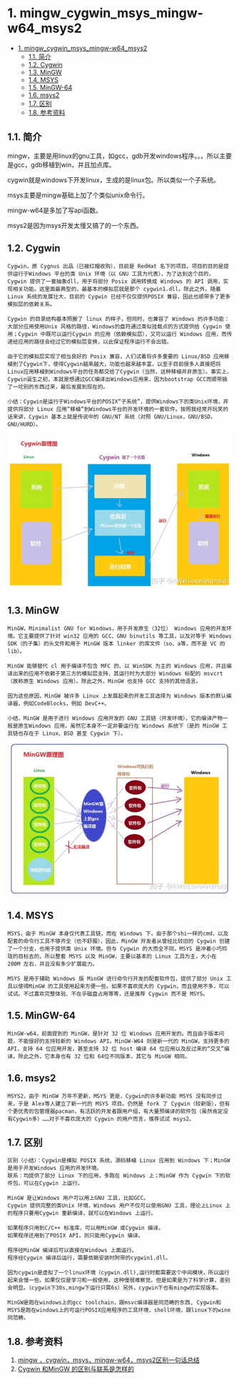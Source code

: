 # 1. mingw_cygwin_msys_mingw-w64_msys2

- [1. mingw_cygwin_msys_mingw-w64_msys2](#1-mingwcygwinmsysmingw-w64msys2)
  - [1.1. 简介](#11-%e7%ae%80%e4%bb%8b)
  - [1.2. Cygwin](#12-cygwin)
  - [1.3. MinGW](#13-mingw)
  - [1.4. MSYS](#14-msys)
  - [1.5. MinGW-64](#15-mingw-64)
  - [1.6. msys2](#16-msys2)
  - [1.7. 区别](#17-%e5%8c%ba%e5%88%ab)
  - [1.8. 参考资料](#18-%e5%8f%82%e8%80%83%e8%b5%84%e6%96%99)

## 1.1. 简介

mingw，主要是用linux的gnu工具，如gcc，gdb开发windows程序。。。所以主要是gcc，gdb移植到win，并且加点库。

cygwin就是windows下开发linux，生成的是linux包。所以类似一个子系统。

msys主要是mingw基础上加了个类似unix命令行。

mingw-w64是多加了写api函数。

msys2是因为msys开发太慢又搞了的一个东西。

## 1.2. Cygwin

    Cygwin，原 Cygnus 出品（已被红帽收购），目前是 RedHat 名下的项目。项目的目的是提供运行于Windows 平台的类 Unix 环境（以 GNU 工具为代表），为了达到这个目的，Cygwin 提供了一套抽象dll，用于将部分 Posix 调用转换成 Windows 的 API 调用，实现相关功能。这里面最典型的，最基本的模拟层就是那个 cygwin1.dll。除此之外，随着 Linux 系统的发展壮大，目前的 Cygwin 已经不仅仅提供POSIX 兼容，因此也顺带多了更多模拟层的依赖关系。

    Cygwin 的目录结构基本照搬了 linux 的样子，但同时，也兼容了 Windows 的许多功能：大部分应用使用Unix 风格的路径，Windows的盘符通过类似挂载点的方式提供给 Cygwin 使用；Cygwin 中既可以运行Cygwin 的应用（依赖模拟层），又可以运行 Windows 应用，而传递给应用的路径会经过它的模拟层变换，以此保证程序运行不会出错。
    
    由于它的模拟层实现了相当良好的 Posix 兼容，人们试着将许多重要的 Linux/BSD 应用移植到了Cygwin下，使得Cygwin越来越大，功能也越来越丰富，以至于目前很多人直接把将Linux应用移植到Windows平台的任务都交给了Cygwin（当然，这种移植并非原生）。事实上，Cygwin诞生之初，本就是想通过GCC编译出Windows应用来，因为bootstrap GCC而顺带搞了一坨别的东西过来，最后发展到现在的。
    
    小结：Cygwin是运行于Windows平台的POSIX“子系统”，提供Windows下的类Unix环境，并提供将部分 Linux 应用“移植”到Windows平台的开发环境的一套软件。按照我经常开玩笑的话来讲，Cygwin 基本上就是传说中的 GNU/NT 系统（对照 GNU/Linux，GNU/BSD，GNU/HURD）。

![cygwin](jpg/Cygwin.jpg "jpg")

## 1.3. MinGW

    MinGW，Minimalist GNU for Windows，用于开发原生（32位） Windows 应用的开发环境。它主要提供了针对 win32 应用的 GCC、GNU binutils 等工具，以及对等于 Windows SDK（的子集）的头文件和用于 MinGW 版本 linker 的库文件（so、a等，而不是 VC 的 lib）。

    MinGW 能够替代 cl 用于编译不包含 MFC 的、以 WinSDK 为主的 Windows 应用，并且编译出来的应用不依赖于第三方的模拟层支持，其运行时为大部分 Windows 标配的 msvcrt（故称原生 Windows 应用）。除此之外，MinGW 也支持 GCC 支持的其他语言。

    因为这些原因，MinGW 被许多 Linux 上发展起来的开发工具选择为 Windows 版本的默认编译器，例如CodeBlocks，例如 DevC++。

    小结，MinGW 是用于进行 Windows 应用开发的 GNU 工具链（开发环境），它的编译产物一般是原生Windows 应用，虽然它本身不一定非要运行在 Windows 系统下（是的 MinGW 工具链也存在于 Linux、BSD 甚至 Cygwin 下）。

![MinGW](jpg/MinGW.jpg "jpg")

## 1.4. MSYS

    MSYS，由于 MinGW 本身仅代表工具链，而在 Windows 下，由于那个shi一样的cmd，以及配套的命令行工具不够齐全（也不舒服），因此，MinGW 开发者从曾经比较旧的 Cygwin 创建了一个分支，也用于提供类 Unix 环境。但与 Cygwin 的大而全不同，MSYS 是冲着小巧玲珑的目标去的，所以整套 MSYS 以及 MinGW，主要以基本的 Linux 工具为主，大小在 200M 左右，并且没有多少扩展能力。
    
    MSYS 是用于辅助 Windows 版 MinGW 进行命令行开发的配套软件包，提供了部分 Unix 工具以使得MinGW 的工具使用起来方便一些。如果不喜欢庞大的 Cygwin，而且使用不多，可以试试。不过喜欢完整体验、不在乎磁盘占用等等，还是推荐 Cygwin 而不是 MSYS。

## 1.5. MinGW-64

    MinGW-w64，前面提到的 MinGW，是针对 32 位 Windows 应用开发的。而且由于版本问题，不能很好的支持较新的 Windows API。MinGW-W64 则是新一代的 MinGW，支持更多的 API，支持 64 位应用开发，甚至支持 32 位 host 编译 64 位应用以及反过来的“交叉”编译。除此之外，它本身也有 32 位和 64位不同版本，其它与 MinGW 相同。

## 1.6. msys2

    MSYS2，由于 MinGW 万年不更新，MSYS 更是，Cygwin的许多新功能 MSYS 没有同步过来，于是 Alex等人建立了新一代的 MSYS 项目。仍然是 fork 了 Cygwin（较新版），但有个更优秀的包管理器pacman，有活跃的开发者跟用户组，有大量预编译的软件包（虽然肯定没有Cygwin多）……对于不喜欢庞大的 Cygwin 的用户而言，推荐试试 msys2。

## 1.7. 区别

    区别（小结）：Cygwin是模拟 POSIX 系统，源码移植 Linux 应用到 Windows 下；MinGW 是用于开发Windows 应用的开发环境。
    联系：均提供了部分 Linux 下的应用，多跑在 Windows 上；MinGW 作为 Cygwin 下的软件包，可以在Cygwin 上运行。

    MinGW 是让Windows 用户可以用上GNU 工具，比如GCC。
    Cygwin 提供完整的类Unix 环境，Windows 用户不仅可以使用GNU 工具，理论上Linux 上的程序只要用Cygwin 重新编译，就可以在Windows 上运行。

    如果程序只用到C/C++ 标准库，可以用MinGW 或Cygwin 编译。
    如果程序还用到了POSIX API，则只能用Cygwin 编译。

    程序经MinGW 编译后可以直接在Windows 上面运行。
    程序经Cygwin 编译后运行，需要依赖安装时附带的cygwin1.dll。

    因为cygwin是虚拟了一个linux环境（cygwin.dll),运行时都需要这个中间模块，所以运行起来会慢一些。如果仅仅是学习和一般使用，这种慢很难察觉。但是如果是为了科学计算，差别会明显。（cygwin下30s,mingw下运行只需6s）另外，cygwin下也有mingw的实现版本。

    MinGW是跑在windows上的gcc toolchain，跟msvc编译器是同范畴的东西, Cygwin和MSYS是跑在windows上的可运行POSIX应用程序的工具环境，shell环境，跟linux下的wine同范畴。

## 1.8. 参考资料

1. [mingw ，cygwin，msys，mingw-w64，msys2区别一句话总结](https://blog.csdn.net/me4weizhen/article/details/52667708)
2. [Cygwin 和MinGW 的区别与联系是怎样的](https://www.zhihu.com/question/22137175)
